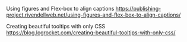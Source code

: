 Using figures and Flex-box to align captions
https://publishing-project.rivendellweb.net/using-figures-and-flex-box-to-align-captions/

Creating beautiful tooltips with only CSS
https://blog.logrocket.com/creating-beautiful-tooltips-with-only-css/